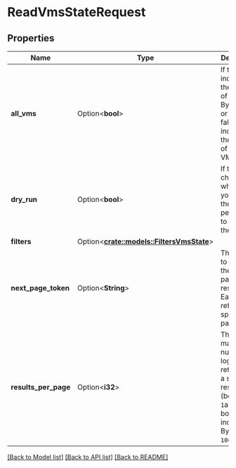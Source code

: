 # ReadVmsStateRequest

## Properties

Name | Type | Description | Notes
------------ | ------------- | ------------- | -------------
**all_vms** | Option<**bool**> | If true, includes the status of all VMs. By default or if set to false, only includes the status of running VMs. | [optional][default to false]
**dry_run** | Option<**bool**> | If true, checks whether you have the required permissions to perform the action. | [optional]
**filters** | Option<[**crate::models::FiltersVmsState**](FiltersVmsState.md)> |  | [optional]
**next_page_token** | Option<**String**> | The token to request the next page of results. Each token refers to a specific page. | [optional]
**results_per_page** | Option<**i32**> | The maximum number of logs returned in a single response (between `1`and `1000`, both included). By default, `100`. | [optional]

[[Back to Model list]](../README.md#documentation-for-models) [[Back to API list]](../README.md#documentation-for-api-endpoints) [[Back to README]](../README.md)


